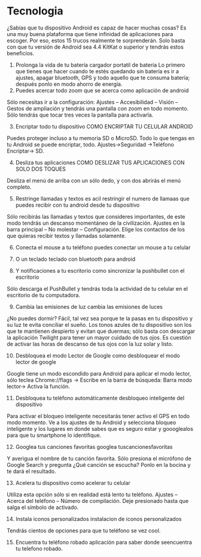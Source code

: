 # Tecnologia
¿Sabías que tu dispositivo Android es capaz de hacer muchas cosas? Es una muy buena plataforma que tiene infinidad de aplicaciones para escoger. Por eso, estos 15 trucos realmente te sorprenderán.  Solo basta con que tu versión de Android sea 4.4 KitKat o superior y tendrás estos beneficios.  
1. Prolonga la vida de tu batería cargador portatil de bateria  Lo primero que tienes que hacer cuando te estés quedando sin batería es ir a ajustes, apagar bluetooth, GPS y todo aquello que te consuma batería; después ponlo en modo ahorro de energía.
2. Puedes acercar todo
zoom que se acerca como aplicación de android

Sólo necesitas ir a la configuración: Ajustes – Accesibilidad – Visión – Gestos de ampliación y tendrás una pantalla con zoom en todo momento. Sólo tendrás que tocar tres veces la pantalla para activarla.

3. Encriptar todo tu dispositivo
COMO ENCRIPTAR TU CELULAR ANDROID

Puedes proteger incluso a tu memoria SD o MicroSD. Todo lo que tengas en tu Android se puede encriptar, todo. Ajustes->Seguridad ->Teléfono Encriptar-> SD.

4. Desliza tus aplicaciones
COMO DESLIZAR TUS APLICACIONES CON SOLO DOS TOQUES

Desliza el menú de arriba con un sólo dedo, y con dos abrirás el menú completo.

5. Restringe llamadas y textos
es acil restringir el numero de llamaas que puedes recibir con tu android desde tu dispositivo

Sólo recibirás las llamadas y textos que consideres importantes, de este modo tendrás un descanso momentáneo de la civilización. Ajustes en la barra principal – No molestar – Configuración. Elige los contactos de los que quieras recibir textos y llamadas solamente.

6. Conecta el mouse a tu teléfono
puedes conectar un mouse a tu celular 

7. O un teclado
teclado con bluetooth para android

8. Y notificaciones a tu escritorio
como sincronizar la pushbullet con el escritorio

Sólo descarga el PushBullet y tendrás toda la actividad de tu celular en el escritorio de tu computadora.

9. Cambia las emisiones de luz
cambia las emisiones de luces

¿No puedes dormir? Fácil, tal vez sea porque te la pasas en tu dispositivo y su luz te evita conciliar el sueño. Los tonos azules de tu dispositivo son los que te mantienen despierto y evitan que duermas; sólo basta con descargar la aplicación Twilight para tener un mayor cuidado de tus ojos. Es cuestión de activar las horas de descanso de tus ojos con la luz solar y listo.

10. Desbloquea el modo Lector de Google
como desbloquear el modo lector de google

Google tiene un modo escondido para Android para aplicar el modo lector, sólo teclea Chrome://flags -> Escribe en la barra de búsqueda: Barra modo lector-> Activa la función.

11. Desbloquea tu teléfono automáticamente
desbloqueo inteligente del dispositivo

Para activar el bloqueo inteligente necesitarás tener activo el GPS en todo modo momento. Ve a los ajustes de tu Android y selecciona bloqueo inteligente y los lugares en donde sabes que es seguro estar y goooglealos para que tu smartphone lo identifique.

12. Googlea tus canciones favoritas
googlea tuscancionesfavoritas

Y averigua el nombre de tu canción favorita. Sólo presiona el micrófono de Google Search y pregunta ¿Qué canción se escucha? Ponlo en la bocina y te dará el resultado.

13. Acelera tu dispositivo
como acelerar tu celular

Utiliza esta opción sólo si en realidad está lento tu teléfono. Ajustes – Acerca del teléfono – Número de compilación. Deje presionado hasta que salga el símbolo de activado.

14. Instala iconos personalizados
instalacion de iconos personalizados

Tendrás cientos de opciones para que tu teléfono se vez cool.

15. Encuentra tu teléfono robado
aplicación para saber donde seencuentra tu telefono robado.
